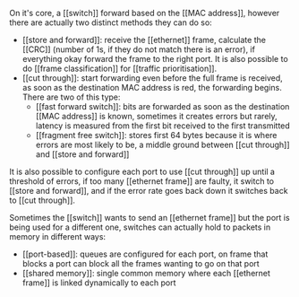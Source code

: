 On it's core, a [[switch]] forward based on the [[MAC address]], however there are actually two distinct methods they can do so:
- [[store and forward]]: receive the [[ethernet]] frame, calculate the [[CRC]] (number of 1s, if they do not match there is an error), if everything okay forward the frame to the right port. It is also possible to do [[frame classification]] for [[traffic prioritisation]].
- [[cut through]]: start forwarding even before the full frame is received, as soon as the destination MAC address is red, the forwarding begins. There are two of this type:
	- [[fast forward switch]]: bits are forwarded as soon as the destination [[MAC address]] is known, sometimes it creates errors but rarely, latency is measured from the first bit received to the first transmitted
	- [[fragment free switch]]: stores first 64 bytes because it is where errors are most likely to be, a middle ground between [[cut through]] and [[store and forward]]

It is also possible to configure each port to use [[cut through]] up until a threshold of errors, if too many [[ethernet frame]] are faulty, it switch to [[store and forward]], and if the error rate goes back down it switches back to [[cut through]].

Sometimes the [[switch]] wants to send an [[ethernet frame]] but the port is being used for a different one, switches can actually hold to packets in memory in different ways:
- [[port-based]]: queues are configured for each port, on frame that blocks a port can block all the frames wanting to go on that port
- [[shared memory]]: single common memory where each [[ethernet frame]] is linked dynamically to each port

